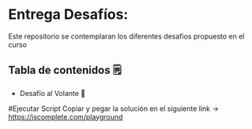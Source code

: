 # Entrega Desafíos: 

Este repositorio se contemplaran los diferentes desafios propuesto en el curso

## Tabla de contenidos :spiral_notepad:
- Desafío al Volante 🚗 


#Ejecutar Script
Copiar y pegar la solución en el siguiente link -> https://jscomplete.com/playground 
